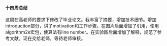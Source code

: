 #### 十四周总结
这周在高老师的要求下修改了毕业论文。我丰富了摘要，增加技术细节。增加introduction部分，讲了motivation和工作步骤。在图片后面增加了引用，使用algorithm2e宏包，使算法有line number。在实验图后面增加了解释，规范了参考文献。现在交给老师，等待老师审核。
